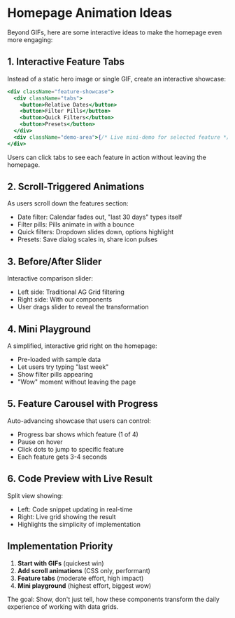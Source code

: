 # Homepage Animation Ideas

Beyond GIFs, here are some interactive ideas to make the homepage even more engaging:

## 1. Interactive Feature Tabs

Instead of a static hero image or single GIF, create an interactive showcase:

```jsx
<div className="feature-showcase">
  <div className="tabs">
    <button>Relative Dates</button>
    <button>Filter Pills</button>
    <button>Quick Filters</button>
    <button>Presets</button>
  </div>
  <div className="demo-area">{/* Live mini-demo for selected feature */}</div>
</div>
```

Users can click tabs to see each feature in action without leaving the homepage.

## 2. Scroll-Triggered Animations

As users scroll down the features section:

- Date filter: Calendar fades out, "last 30 days" types itself
- Filter pills: Pills animate in with a bounce
- Quick filters: Dropdown slides down, options highlight
- Presets: Save dialog scales in, share icon pulses

## 3. Before/After Slider

Interactive comparison slider:

- Left side: Traditional AG Grid filtering
- Right side: With our components
- User drags slider to reveal the transformation

## 4. Mini Playground

A simplified, interactive grid right on the homepage:

- Pre-loaded with sample data
- Let users try typing "last week"
- Show filter pills appearing
- "Wow" moment without leaving the page

## 5. Feature Carousel with Progress

Auto-advancing showcase that users can control:

- Progress bar shows which feature (1 of 4)
- Pause on hover
- Click dots to jump to specific feature
- Each feature gets 3-4 seconds

## 6. Code Preview with Live Result

Split view showing:

- Left: Code snippet updating in real-time
- Right: Live grid showing the result
- Highlights the simplicity of implementation

## Implementation Priority

1. **Start with GIFs** (quickest win)
2. **Add scroll animations** (CSS only, performant)
3. **Feature tabs** (moderate effort, high impact)
4. **Mini playground** (highest effort, biggest wow)

The goal: Show, don't just tell, how these components transform the daily experience of working with data grids.
